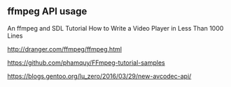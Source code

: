 
## ffmpeg API usage

An ffmpeg and SDL Tutorial
How to Write a Video Player in Less Than 1000 Lines

http://dranger.com/ffmpeg/ffmpeg.html

https://github.com/phamquy/FFmpeg-tutorial-samples

https://blogs.gentoo.org/lu_zero/2016/03/29/new-avcodec-api/


